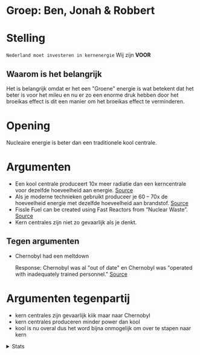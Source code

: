 # Groep: Ben, Jonah & Robbert

# Stelling
``
Nederland moet investeren in kernenergie
``
Wij zijn **VOOR**
## Waarom is het belangrijk

Het is belangrijk omdat er het een "Groene" energie is wat betekent dat het beter is voor het mileu en nu er zo een enorme druk hebben door het broeikas effect is dit een manier om het broeikas effect te verminderen.

# Opening

Nucleaire energie is beter dan een traditionele kool centrale.

# Argumenten

- Een kool centrale produceert 10x meer radiatie dan een kerncentrale voor dezelfde hoeveelheid aan energie. [Source](https://www.europarl.europa.eu/doceo/document/E-9-2022-003567_EN.html)
- Als je moderne technieken gebruikt produceer je 60 – 70x de hoeveelheid energie met dezelfde hoeveelheid aan brandstof. [Source](https://www.iaea.org/bulletin/when-nuclear-waste-is-an-asset-not-a-burden)
- Fissle Fuel can be created using Fast Reactors from “Nuclear Waste”. [Source](https://www.iaea.org/newscenter/news/fast-reactors-provide-sustainable-nuclear-power-thousands-years)
- Kern centrales zijn niet zo gevaarlijk als je denkt.

## Tegen argumenten
- Chernobyl had een meltdown
  
  Response: Chernobyl was al "out of date" en Chernobyl was "operated with inadequately trained personnel." [Source](https://world-nuclear.org/information-library/safety-and-security/safety-of-plants/chernobyl-accident#:~:text=The%20Chernobyl%20accident%20in%201986,in%20many%20parts%20of%20Europe)


# Argumenten tegenpartij

- kern centrales zijn gevaarlijk kiik maar naar Chernobyl
- kern centrales produceren minder power dan kool
- kool is nu overal dus het word bijna onmogelijk om over te stapen naar kern

<details>
    <summary>Stats</summary>

# Stats
## Acre Per Megawatt
- Coal: 0.699
- Nuclear: 0.901
## Price Per Megawatt
- Coal: $7.10
- Nuclear: $2.30
## Build Price
- Coal: $3600/Kw
- Nuclear: $5500/Kw
### Remake Time
- ~400 uur
</details>
